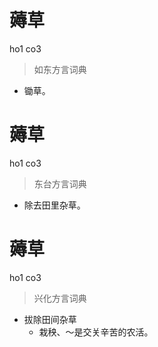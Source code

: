 # 薅草
ho1 co3
> 如东方言词典
- 锄草。

# 薅草
ho1 co3
> 东台方言词典
- 除去田里杂草。

# 薅草
ho1 co3
> 兴化方言词典
- 拔除田间杂草
  - 栽秧、～是交关辛苦的农活。
